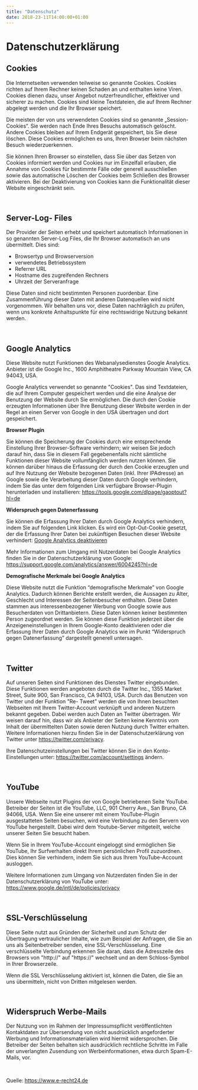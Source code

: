 ```yaml
---
title: "Datenschutz"
date: 2018-23-11T14:00:00+01:00
---
```

<h1>Datenschutzerkl&auml;rung</h1> <h2>Cookies</h2> <p>Die Internetseiten verwenden teilweise so
genannte Cookies. Cookies richten auf Ihrem Rechner keinen Schaden an und enthalten keine Viren.
Cookies dienen dazu, unser Angebot nutzerfreundlicher, effektiver und sicherer zu machen. Cookies sind
kleine Textdateien, die auf Ihrem Rechner abgelegt werden und die Ihr Browser speichert.</p> <p>Die
meisten der von uns verwendeten Cookies sind so genannte „Session-Cookies“. Sie werden nach Ende
Ihres Besuchs automatisch gel&ouml;scht. Andere Cookies bleiben auf Ihrem Endger&auml;t gespeichert,
bis Sie diese l&ouml;schen. Diese Cookies erm&ouml;glichen es uns, Ihren Browser beim n&auml;chsten
Besuch wiederzuerkennen.</p> <p>Sie k&ouml;nnen Ihren Browser so einstellen, dass Sie &uuml;ber das
Setzen von Cookies informiert werden und Cookies nur im Einzelfall erlauben, die Annahme von Cookies
f&uuml;r bestimmte F&auml;lle oder generell ausschlie&szlig;en sowie das automatische L&ouml;schen
der Cookies beim Schlie&szlig;en des Browser aktivieren. Bei der Deaktivierung von Cookies kann die
Funktionalit&auml;t dieser Website eingeschr&auml;nkt sein.</p><p>&nbsp;</p> <h2>Server-Log-
Files</h2> <p>Der Provider der Seiten erhebt und speichert automatisch Informationen in so genannten
Server-Log Files, die Ihr Browser automatisch an uns &uuml;bermittelt. Dies sind:</p> <ul> <li>
Browsertyp und Browserversion</li> <li>verwendetes Betriebssystem</li> <li>Referrer URL</li> <li>
Hostname des zugreifenden Rechners</li> <li>Uhrzeit der Serveranfrage</li> </ul> <p>Diese Daten sind
nicht bestimmten Personen zuordenbar. Eine Zusammenf&uuml;hrung dieser Daten mit anderen
Datenquellen wird nicht vorgenommen. Wir behalten uns vor, diese Daten nachtr&auml;glich zu
pr&uuml;fen, wenn uns konkrete Anhaltspunkte f&uuml;r eine rechtswidrige Nutzung bekannt werden.</p>
<p>&nbsp;</p> <h2>Google Analytics</h2> <p>Diese Website nutzt Funktionen des Webanalysedienstes
Google Analytics. Anbieter ist die Google Inc., 1600 Amphitheatre Parkway Mountain View, CA 94043,
USA.</p> <p>Google Analytics verwendet so genannte &quot;Cookies&quot;. Das sind Textdateien, die
auf Ihrem Computer gespeichert werden und die eine Analyse der Benutzung der Website durch Sie
erm&ouml;glichen. Die durch den Cookie erzeugten Informationen &uuml;ber Ihre Benutzung dieser
Website werden in der Regel an einen Server von Google in den USA &uuml;bertragen und dort
gespeichert.</p> <p><strong>Browser Plugin</strong></p> <p>Sie k&ouml;nnen die Speicherung der
Cookies durch eine entsprechende Einstellung Ihrer Browser-Software verhindern; wir weisen Sie jedoch
darauf hin, dass Sie in diesem Fall gegebenenfalls nicht s&auml;mtliche Funktionen dieser Website
vollumf&auml;nglich werden nutzen k&ouml;nnen. Sie k&ouml;nnen dar&uuml;ber hinaus die Erfassung
der durch den Cookie erzeugten und auf Ihre Nutzung der Website bezogenen Daten (inkl. Ihrer IPAdresse)
an Google sowie die Verarbeitung dieser Daten durch Google verhindern, indem Sie das unter
dem folgenden Link verf&uuml;gbare Browser-Plugin herunterladen und installieren: <a
href="https://tools.google.com/dlpage/gaoptout?hl=de">
https://tools.google.com/dlpage/gaoptout?hl=de</a></p> <p><strong>Widerspruch gegen
Datenerfassung</strong></p> <p>Sie k&ouml;nnen die Erfassung Ihrer Daten durch Google Analytics
verhindern, indem Sie auf folgenden Link klicken. Es wird ein Opt-Out-Cookie gesetzt, der die Erfassung
Ihrer Daten bei zuk&uuml;nftigen Besuchen dieser Website verhindert: <a href="javascript:gaOptout();">
Google Analytics deaktivieren</a></p> <p>Mehr Informationen zum Umgang mit Nutzerdaten bei Google
Analytics finden Sie in der Datenschutzerkl&auml;rung von Google: <a
href="https://support.google.com/analytics/answer/6004245?hl=de">
https://support.google.com/analytics/answer/6004245?hl=de</a></p><p><strong>Demografische
Merkmale bei Google Analytics</strong></p> <p>Diese Website nutzt die Funktion &ldquo;demografische
Merkmale&rdquo; von Google Analytics. Dadurch k&ouml;nnen Berichte erstellt werden, die Aussagen zu
Alter, Geschlecht und Interessen der Seitenbesucher enthalten. Diese Daten stammen aus
interessenbezogener Werbung von Google sowie aus Besucherdaten von Drittanbietern. Diese Daten
k&ouml;nnen keiner bestimmten Person zugeordnet werden. Sie k&ouml;nnen diese Funktion jederzeit
&uuml;ber die Anzeigeneinstellungen in Ihrem Google-Konto deaktivieren oder die Erfassung Ihrer Daten
durch Google Analytics wie im Punkt &ldquo;Widerspruch gegen Datenerfassung&rdquo; dargestellt
generell untersagen.</p> <p>&nbsp;</p> <h2>Twitter</h2> <p>Auf unseren Seiten sind Funktionen des
Dienstes Twitter eingebunden. Diese Funktionen werden angeboten durch die Twitter Inc., 1355 Market
Street, Suite 900, San Francisco, CA 94103, USA. Durch das Benutzen von Twitter und der Funktion "Re-
Tweet" werden die von Ihnen besuchten Webseiten mit Ihrem Twitter-Account verkn&uuml;pft und
anderen Nutzern bekannt gegeben. Dabei werden auch Daten an Twitter &uuml;bertragen. Wir weisen
darauf hin, dass wir als Anbieter der Seiten keine Kenntnis vom Inhalt der &uuml;bermittelten Daten sowie
deren Nutzung durch Twitter erhalten. Weitere Informationen hierzu finden Sie in der
Datenschutzerkl&auml;rung von Twitter unter <a href="https://twitter.com/privacy">
https://twitter.com/privacy</a>.</p> <p>Ihre Datenschutzeinstellungen bei Twitter k&ouml;nnen Sie in den
Konto-Einstellungen unter: <a href="https://twitter.com/account/settings">
https://twitter.com/account/settings</a> &auml;ndern.</p><p>&nbsp;</p> <h2>YouTube</h2> <p>Unsere
Webseite nutzt Plugins der von Google betriebenen Seite YouTube. Betreiber der Seiten ist die YouTube,
LLC, 901 Cherry Ave., San Bruno, CA 94066, USA. Wenn Sie eine unserer mit einem YouTube-Plugin
ausgestatteten Seiten besuchen, wird eine Verbindung zu den Servern von YouTube hergestellt. Dabei
wird dem Youtube-Server mitgeteilt, welche unserer Seiten Sie besucht haben.</p> <p>Wenn Sie in
Ihrem YouTube-Account eingeloggt sind erm&ouml;glichen Sie YouTube, Ihr Surfverhalten direkt Ihrem
pers&ouml;nlichen Profil zuzuordnen. Dies k&ouml;nnen Sie verhindern, indem Sie sich aus Ihrem
YouTube-Account ausloggen.</p> <p>Weitere Informationen zum Umgang von Nutzerdaten finden Sie in
der Datenschutzerkl&auml;rung von YouTube unter: <a
href="https://www.google.de/intl/de/policies/privacy">https://www.google.de/intl/de/policies/privacy</a></p>
<p>&nbsp;</p> <h2>SSL-Verschl&uuml;sselung</h2> <p>Diese Seite nutzt aus Gr&uuml;nden der
Sicherheit und zum Schutz der &Uuml;bertragung vertraulicher Inhalte, wie zum Beispiel der Anfragen, die
Sie an uns als Seitenbetreiber senden, eine SSL-Verschl&uuml;sselung. Eine verschl&uuml;sselte
Verbindung erkennen Sie daran, dass die Adresszeile des Browsers von &quot;http://&quot; auf
&quot;https://&quot; wechselt und an dem Schloss-Symbol in Ihrer Browserzeile.</p> <p>Wenn die SSL
Verschl&uuml;sselung aktiviert ist, k&ouml;nnen die Daten, die Sie an uns &uuml;bermitteln, nicht von
Dritten mitgelesen werden.</p><p>&nbsp;</p> <h2>Widerspruch Werbe-Mails</h2> <p>Der Nutzung von
im Rahmen der Impressumspflicht ver&ouml;ffentlichten Kontaktdaten zur &Uuml;bersendung von nicht
ausdr&uuml;cklich angeforderter Werbung und Informationsmaterialien wird hiermit widersprochen. Die
Betreiber der Seiten behalten sich ausdr&uuml;cklich rechtliche Schritte im Falle der unverlangten
Zusendung von Werbeinformationen, etwa durch Spam-E-Mails, vor.</p><p>&nbsp;</p> <p>Quelle: <a
href="https://www.e-recht24.de">https://www.e-recht24.de</a></p>